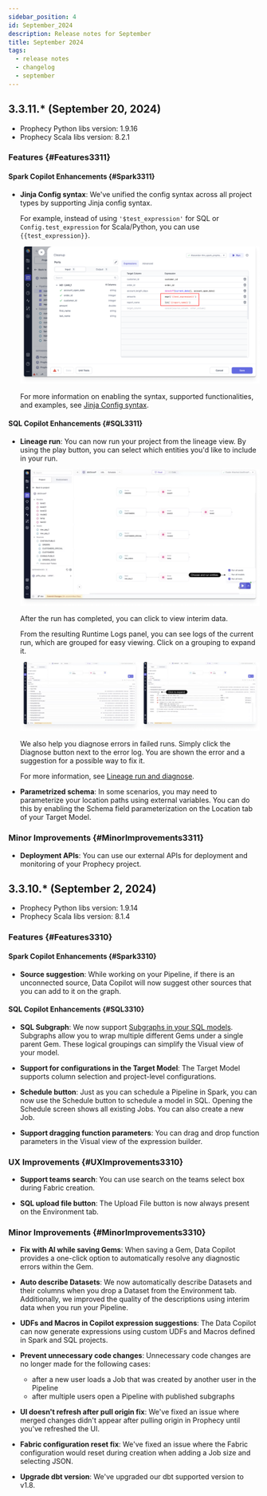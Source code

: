 ```yaml
---
sidebar_position: 4
id: September_2024
description: Release notes for September
title: September 2024
tags:
  - release notes
  - changelog
  - september
---
```


## 3.3.11.\* (September 20, 2024)

- Prophecy Python libs version: 1.9.16
- Prophecy Scala libs version: 8.2.1

### Features {#Features3311}

#### Spark Copilot Enhancements {#Spark3311}

- **Jinja Config syntax**: We've unified the config syntax across all project types by supporting Jinja config syntax.

  For example, instead of using `'$test_expression'` for SQL or `Config.test_expression` for Scala/Python, you can use `{{test_expression}}`.

  ![Jinja Config syntax example](./img/sept-jinja-config-syntax-example.png)

  For more information on enabling the syntax, supported functionalities, and examples, see [Jinja Config syntax](../../Spark/configuration.md).

#### SQL Copilot Enhancements {#SQL3311}

- **Lineage run**: You can now run your project from the lineage view. By using the play button, you can select which entities you'd like to include in your run.

  ![Lineage choose and run](./img/sept-lineage-choose-and-run.png)

  After the run has completed, you can click to view interim data.

  From the resulting Runtime Logs panel, you can see logs of the current run, which are grouped for easy viewing. Click on a grouping to expand it.

  ![Lineage group and expand](./img/sept-lineage-group-and-expand.png)

  We also help you diagnose errors in failed runs. Simply click the Diagnose button next to the error log. You are shown the error and a suggestion for a possible way to fix it.

  For more information, see [Lineage run and diagnose](docs/lineage/lineage-run-and-diagnose.md).

- **Parametrized schema**: In some scenarios, you may need to parameterize your location paths using external variables. You can do this by enabling the Schema field parameterization on the Location tab of your Target Model.

### Minor Improvements {#MinorImprovements3311}

- **Deployment APIs**: You can use our external APIs for deployment and monitoring of your Prophecy project.

## 3.3.10.\* (September 2, 2024)

- Prophecy Python libs version: 1.9.14
- Prophecy Scala libs version: 8.1.4

### Features {#Features3310}

#### Spark Copilot Enhancements {#Spark3310}

- **Source suggestion**: While working on your Pipeline, if there is an unconnected source, Data Copilot will now suggest other sources that you can add to it on the graph.

#### SQL Copilot Enhancements {#SQL3310}

- **SQL Subgraph**: We now support [Subgraphs in your SQL models](../../SQL/gems/subgraph/subgraph.md). Subgraphs allow you to wrap multiple different Gems under a single parent Gem. These logical groupings can simplify the Visual view of your model.

- **Support for configurations in the Target Model**: The Target Model supports column selection and project-level configurations.

- **Schedule button**: Just as you can schedule a Pipeline in Spark, you can now use the Schedule button to schedule a model in SQL. Opening the Schedule screen shows all existing Jobs. You can also create a new Job.

- **Support dragging function parameters**: You can drag and drop function parameters in the Visual view of the expression builder.

### UX Improvements {#UXImprovements3310}

- **Support teams search**: You can use search on the teams select box during Fabric creation.

- **SQL upload file button**: The Upload File button is now always present on the Environment tab.

### Minor Improvements {#MinorImprovements3310}

- **Fix with AI while saving Gems**: When saving a Gem, Data Copilot provides a one-click option to automatically resolve any diagnostic errors within the Gem.

- **Auto describe Datasets**: We now automatically describe Datasets and their columns when you drop a Dataset from the Environment tab. Additionally, we improved the quality of the descriptions using interim data when you run your Pipeline.

- **UDFs and Macros in Copilot expression suggestions**: The Data Copilot can now generate expressions using custom UDFs and Macros defined in Spark and SQL projects.

- **Prevent unnecessary code changes**: Unnecessary code changes are no longer made for the following cases:

  - after a new user loads a Job that was created by another user in the Pipeline
  - after multiple users open a Pipeline with published subgraphs

- **UI doesn't refresh after pull origin fix**: We've fixed an issue where merged changes didn't appear after pulling origin in Prophecy until you've refreshed the UI.

- **Fabric configuration reset fix**: We've fixed an issue where the Fabric configuration would reset during creation when adding a Job size and selecting JSON.

- **Upgrade dbt version**: We've upgraded our dbt supported version to v1.8.
